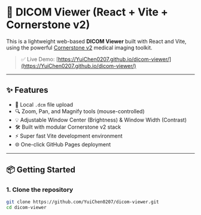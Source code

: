 # 🩻 DICOM Viewer (React + Vite + Cornerstone v2)

This is a lightweight web-based **DICOM Viewer** built with React and Vite, using the powerful [Cornerstone v2](https://github.com/cornerstonejs/cornerstone3D) medical imaging toolkit.

> ✅ Live Demo: [https://YuiChen0207.github.io/dicom-viewer/](https://YuiChen0207.github.io/dicom-viewer/)

---

## ✨ Features

- 📂 Local `.dcm` file upload
- 🔍 Zoom, Pan, and Magnify tools (mouse-controlled)
- 💡 Adjustable Window Center (Brightness) & Window Width (Contrast)
- 🛠 Built with modular Cornerstone v2 stack
- ⚡ Super fast Vite development environment
- 🌐 One-click GitHub Pages deployment

---

## 📦 Getting Started

### 1. Clone the repository

```bash
git clone https://github.com/YuiChen0207/dicom-viewer.git
cd dicom-viewer
